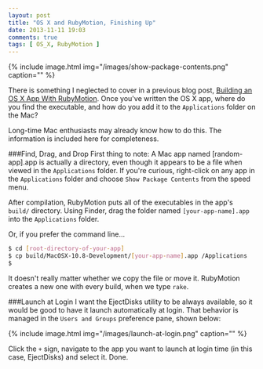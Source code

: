 ```yaml
---
layout: post
title: "OS X and RubyMotion, Finishing Up"
date: 2013-11-11 19:03
comments: true
tags: [ OS_X, RubyMotion ]
---
```

{% include image.html img="/images/show-package-contents.png" caption="" %} 

There is something I neglected to cover in a previous blog post, [Building an OS X App With RubyMotion](/blog/2013/11/01/building-an-os-x-app-with-rubymotion/). Once you've written the OS X app, where do you find the executable, and how do you add it to the `Applications` folder on the Mac?

Long-time Mac enthusiasts may already know how to do this. The information is included here for completeness.

###Find, Drag, and Drop
First thing to note: A Mac app named [random-app].app is actually a directory, even though it appears to be a file when viewed in the `Applications` folder. If you're curious, right-click on any app in the `Applications` folder and choose `Show Package Contents` from the speed menu.

<!--more-->

After compilation, RubyMotion puts all of the executables in the app's `build/` directory. Using Finder, drag the folder named `[your-app-name].app` into the `Applications` folder.

Or, if you prefer the command line…

```bash
$ cd [root-directory-of-your-app]
$ cp build/MacOSX-10.8-Development/[your-app-name].app /Applications
$
```

It doesn't really matter whether we copy the file or move it.  RubyMotion creates a new one with every build, when we type `rake`.

###Launch at Login
I want the EjectDisks utility to be always available, so it would be good to have it launch automatically at login. That behavior is managed in the `Users and Groups` preference pane, shown below:

{% include image.html img="/images/launch-at-login.png" caption="" %} 

Click the `+` sign, navigate to the app you want to launch at login time (in this case, EjectDisks) and select it. Done.
